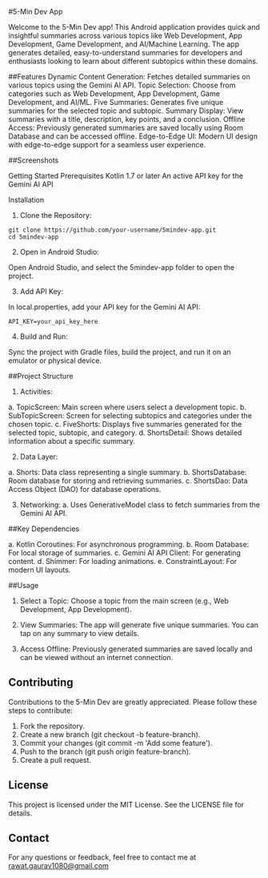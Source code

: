 #5-Min Dev App

Welcome to the 5-Min Dev app! This Android application provides quick and insightful summaries across various topics like Web Development, App Development, Game Development, and AI/Machine Learning. The app generates detailed, easy-to-understand summaries for developers and enthusiasts looking to learn about different subtopics within these domains.

##Features
Dynamic Content Generation: Fetches detailed summaries on various topics using the Gemini AI API.
Topic Selection: Choose from categories such as Web Development, App Development, Game Development, and AI/ML.
Five Summaries: Generates five unique summaries for the selected topic and subtopic.
Summary Display: View summaries with a title, description, key points, and a conclusion.
Offline Access: Previously generated summaries are saved locally using Room Database and can be accessed offline.
Edge-to-Edge UI: Modern UI design with edge-to-edge support for a seamless user experience.

##Screenshots

Getting Started
Prerequisites
Kotlin 1.7 or later
An active API key for the Gemini AI API

Installation
1. Clone the Repository:

```
git clone https://github.com/your-username/5mindev-app.git
cd 5mindev-app
```

2. Open in Android Studio:

Open Android Studio, and select the 5mindev-app folder to open the project.

3. Add API Key:

In local.properties, add your API key for the Gemini AI API:

``API_KEY=your_api_key_here``

4. Build and Run:

Sync the project with Gradle files, build the project, and run it on an emulator or physical device.

##Project Structure

1. Activities:

a. TopicScreen: Main screen where users select a development topic.
b. SubTopicScreen: Screen for selecting subtopics and categories under the chosen topic.
c. FiveShorts: Displays five summaries generated for the selected topic, subtopic, and category.
d. ShortsDetail: Shows detailed information about a specific summary.

2. Data Layer:

a. Shorts: Data class representing a single summary.
b. ShortsDatabase: Room database for storing and retrieving summaries.
c. ShortsDao: Data Access Object (DAO) for database operations.

3. Networking:
a. Uses GenerativeModel class to fetch summaries from the Gemini AI API.

##Key Dependencies

a. Kotlin Coroutines: For asynchronous programming.
b. Room Database: For local storage of summaries.
c. Gemini AI API Client: For generating content.
d. Shimmer: For loading animations.
e. ConstraintLayout: For modern UI layouts.

##Usage

1. Select a Topic: Choose a topic from the main screen (e.g., Web Development, App Development).

2. View Summaries: The app will generate five unique summaries. You can tap on any summary to view details.

3. Access Offline: Previously generated summaries are saved locally and can be viewed without an internet connection.

## Contributing

Contributions to the 5-Min Dev are greatly appreciated. Please follow these steps to contribute:

1. Fork the repository.
2. Create a new branch (git checkout -b feature-branch).
3. Commit your changes (git commit -m 'Add some feature').
4. Push to the branch (git push origin feature-branch).
5. Create a pull request.

## License
This project is licensed under the MIT License. See the LICENSE file for details.

## Contact
For any questions or feedback, feel free to contact me at rawat.gaurav1080@gmail.com
